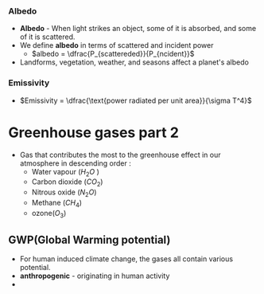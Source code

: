 ### Albedo
- **Albedo** - When light strikes an object, some of it is absorbed, and some of it is scattered.
- We define **albedo** in terms of scattered and incident power
	- $albedo = \dfrac{P_{scattereded}}{P_{ncident}}$ 
- Landforms, vegetation, weather, and seasons affect a planet's albedo 
### Emissivity 
- $Emissivity = \dfrac{\text{power radiated per unit area}}{\sigma T^4}$

# Greenhouse gases part 2
- Gas that contributes the most to the greenhouse effect in our atmosphere in descending order :
	- Water vapour ($H_2O$ )
	- Carbon dioxide ($CO_2$)
	- Nitrous oxide ($N_2O$)
	- Methane ($CH_4$)
	- ozone($O_3$)
## GWP(Global Warming potential)
- For human induced climate change, the gases all contain various potential. 
- **anthropogenic** - originating in human activity
- 